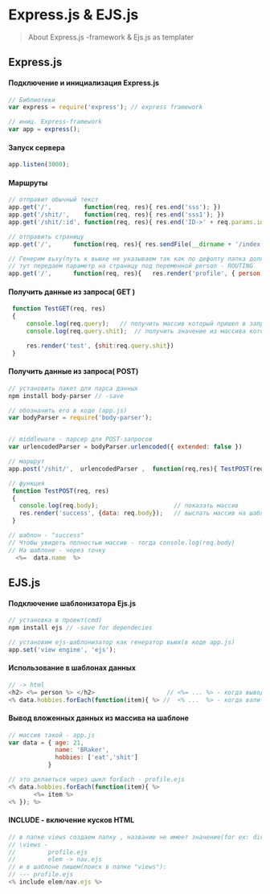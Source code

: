 
#   Express.js & EJS.js 

>  About Express.js -framework & Ejs.js as templater


## Express.js

####   Подключение и инициализация Express.js
```javascript
// Библиотеки
var express = require('express'); // express framework

// иниц. Express-framework
var app = express();
```



####   Запуск сервера
```javascript
app.listen(3000);
```



####   Маршруты
```javascript
// отправит обычный текст
app.get('/',         function(req, res){ res.end('sss'); })
app.get('/shit/',    function(req, res){ res.end('sss1'); })
app.get('/shit/:id', function(req, res){ res.end('ID->' + req.params.id); })

// отправить страницу
app.get('/',      function(req, res){ res.sendFile(__dirname + '/index.html'); })

// Генерим вьху(путь к вьюхе не указываем так как по дефолту папка должна быть "views")(profile - profile.ejs - это вьюха)
// тут передаем параметр на страницу под переменной person - ROUTING
app.get('/',      function(req, res){   res.render('profile', { person: "Bad dude" }   );   })
```




####   Получить данные из запроса( GET )
```javascript
 function TestGET(req, res)
 {
     console.log(req.query);   // получить массив который пришел в запросе
     console.log(req.query.shit);  // получить значение из массива который пришел в запросе

     res.render('test', {shit:req.query.shit})
 }
```


####   Получить данные из запроса( POST)
```javascript
// установить пакет для парса данных
npm install body-parser // -save

// обозначить его в коде (app.js)
var bodyParser = require('body-parser'); 


// middleware - парсер для POST-запросов
var urlencodedParser = bodyParser.urlencoded({ extended: false }) 

// маршрут
app.post('/shit/',  urlencodedParser ,  function(req,res){ TestPOST(req, res);  })

// функция 
 function TestPOST(req, res)
 {
   console.log(req.body);                     // показать массив 
   res.render('success', {data: req.body});   // выслать массив на шаблон - "success" 
 }

// шаблон - "success" 
// Чтобы увидеть полностью массив - тогда console.log(req.body)
// На шаблоне - через точку   
  <%=  data.name  %>
````  



## EJS.js
####  Подключение шаблонизатора Ejs.js
```javascript
// установка в проект(cmd)
npm install ejs // -save for dependecies

// установим ejs-шаблонизатор как генератор вьюх(в коде app.js)
app.set('view engine', 'ejs');
```



####  Использование в шаблонах данных
```javascript
// -> html
<h2> <%= person %> </h2>                    // <%= ... %> - когда вывод переменной
<% data.hobbies.forEach(function(item){ %> //  <% ...  %> - когда валит JS
```



####  Вывод вложенных данных из массива на шаблоне
```javascript
// массив такой - app.js
var data = { age: 21,
             name: 'BRaker',
             hobbies: ['eat','shit']
           }

// это делаеться через цыкл forEach - profile.ejs
<% data.hobbies.forEach(function(item){ %>
       <%= item %>
<% }); %>
```


####  INCLUDE - включение кусков HTML
```javascript
// в папке views создаем папку , название не имеет значение(for ex: directory "elem"),
// \views -
//         profile.ejs 
//         elem -> nav.ejs
// и в шаблоне пишем(поиск в папке "views"):
// --- profile.ejs
<% include elem/nav.ejs %>
```
